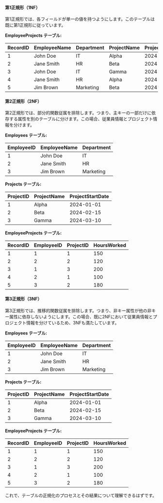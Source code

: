 #### 第1正規形（1NF）

第1正規形では、各フィールドが単一の値を持つようにします。このテーブルは既に第1正規形に従っています。

**EmployeeProjects テーブル:**

| RecordID | EmployeeName | Department  | ProjectName | ProjectStartDate | HoursWorked |
|----------|--------------|-------------|-------------|------------------|-------------|
| 1        | John Doe     | IT          | Alpha       | 2024-01-01       | 150         |
| 2        | Jane Smith   | HR          | Beta        | 2024-02-15       | 120         |
| 3        | John Doe     | IT          | Gamma       | 2024-03-10       | 200         |
| 4        | Jane Smith   | HR          | Alpha       | 2024-04-05       | 100         |
| 5        | Jim Brown    | Marketing   | Beta        | 2024-05-20       | 180         |

#### 第2正規形（2NF）

第2正規形では、部分的関数従属を排除します。つまり、主キーの一部だけに依存する属性を別のテーブルに分けます。この場合、従業員情報とプロジェクト情報を分けます。

**Employees テーブル:**

| EmployeeID | EmployeeName | Department  |
|------------|--------------|-------------|
| 1          | John Doe     | IT          |
| 2          | Jane Smith   | HR          |
| 3          | Jim Brown    | Marketing   |

**Projects テーブル:**

| ProjectID | ProjectName | ProjectStartDate |
|-----------|-------------|------------------|
| 1         | Alpha       | 2024-01-01       |
| 2         | Beta        | 2024-02-15       |
| 3         | Gamma       | 2024-03-10       |

**EmployeeProjects テーブル:**

| RecordID | EmployeeID | ProjectID | HoursWorked |
|----------|------------|-----------|-------------|
| 1        | 1          | 1         | 150         |
| 2        | 2          | 2         | 120         |
| 3        | 1          | 3         | 200         |
| 4        | 2          | 1         | 100         |
| 5        | 3          | 2         | 180         |

#### 第3正規形（3NF）

第3正規形では、推移的関数従属を排除します。つまり、非キー属性が他の非キー属性に依存しないようにします。この場合、既に2NFにおいて従業員情報とプロジェクト情報を分けているため、3NFも満たしています。

**Employees テーブル:**

| EmployeeID | EmployeeName | Department  |
|------------|--------------|-------------|
| 1          | John Doe     | IT          |
| 2          | Jane Smith   | HR          |
| 3          | Jim Brown    | Marketing   |

**Projects テーブル:**

| ProjectID | ProjectName | ProjectStartDate |
|-----------|-------------|------------------|
| 1         | Alpha       | 2024-01-01       |
| 2         | Beta        | 2024-02-15       |
| 3         | Gamma       | 2024-03-10       |

**EmployeeProjects テーブル:**

| RecordID | EmployeeID | ProjectID | HoursWorked |
|----------|------------|-----------|-------------|
| 1        | 1          | 1         | 150         |
| 2        | 2          | 2         | 120         |
| 3        | 1          | 3         | 200         |
| 4        | 2          | 1         | 100         |
| 5        | 3          | 2         | 180         |

これで、テーブルの正規化のプロセスとその結果について理解できるはずです。
